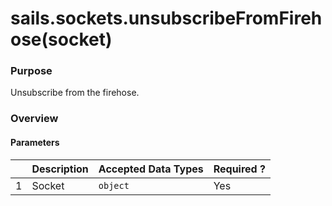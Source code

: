 # sails.sockets.unsubscribeFromFirehose(socket)
### Purpose
Unsubscribe from the firehose.

### Overview
#### Parameters
|   |          Description        | Accepted Data Types | Required ? |
|---|-----------------------------|---------------------|------------|
| 1 |           Socket        | `object` | Yes         |



<docmeta name="uniqueID" value="sailssocketsunsubscribeFromFirehose999488">
<docmeta name="displayName" value="sails.sockets.unsubscribeFromFirehose()">

